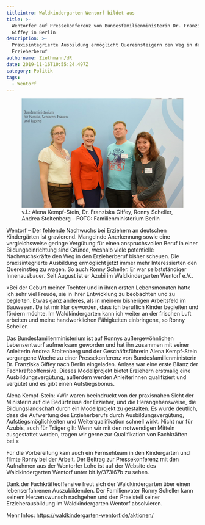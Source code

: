 ```yaml
---
titleintro: Waldkindergarten Wentorf bildet aus
title: >-
  Wentorfer auf Pressekonferenz von Bundesfamilienministerin Dr. Franziska
  Giffey in Berlin
description: >-
  Praxisintegrierte Ausbildung ermöglicht Quereinsteigern den Weg in den
  Erzieherberuf
authorname: Ziethmann/dR
date: 2019-11-16T10:55:24.497Z
category: Politik
tags:
  - Wentorf
---
```

<figure>
  <img src="/static/media/Giffey.jpg">
  <figcaption>
v.l.: Alena Kempf-Stein, Dr. Franziska Giffey, Ronny Scheller, Andrea Stoltenberg – FOTO: Familienministerium Berlin
  </figcaption>
</figure>

Wentorf – Der fehlende Nachwuchs bei Erziehern an deutschen Kindergärten ist gravierend. Mangelnde Anerkennung sowie eine vergleichsweise geringe Vergütung für einen anspruchsvollen Beruf in einer Bildungseinrichtung sind Gründe, weshalb viele potentielle Nachwuchskräfte den Weg in den Erzieherberuf bisher scheuen. Die praxisintegrierte Ausbildung ermöglicht jetzt immer mehr Interessierten den Quereinstieg zu wagen. So auch Ronny Scheller. Er war selbstständiger Innenausbauer. Seit August ist er Azubi im Waldkindergarten Wentorf e.V..

»Bei der Geburt meiner Tochter und in ihren ersten Lebensmonaten hatte ich sehr viel Freude, sie in ihrer Entwicklung zu beobachten und zu begleiten. Etwas ganz anderes, als in meinem bisherigen Arbeitsfeld im Bauwesen. Da ist mir klar geworden, dass ich beruflich Kinder begleiten und fördern möchte. Im Waldkindergarten kann ich weiter an der frischen Luft arbeiten und meine handwerklichen Fähigkeiten einbringen«, so Ronny Scheller.

Das Bundesfamilienministerium ist auf Ronnys außergewöhnlichen Lebensentwurf aufmerksam geworden und hat ihn zusammen mit seiner Anleiterin Andrea Stoltenberg und der Geschäftsführerin Alena Kempf-Stein vergangene Woche zu einer Pressekonferenz von Bundesfamilienministerin Dr. Franziska Giffey nach Berlin eingeladen. Anlass war eine erste Bilanz der Fachkräfteoffensive. Dieses Modellprojekt bietet Erziehern erstmalig eine Ausbildungsvergütung, außerdem werden AnleiterInnen qualifiziert und vergütet und es gibt einen Aufstiegsbonus.

Alena Kempf-Stein: »Wir waren beeindruckt von der praxisnahen Sicht der Ministerin auf die Bedürfnisse der Erzieher, und die Herangehensweise, die Bildungslandschaft durch ein Modellprojekt zu gestalten. Es wurde deutlich, dass die Aufwertung des Erzieherberufs durch Ausbildungsvergütung, Aufstiegsmöglichkeiten und Weiterqualifikation schnell wirkt. Nicht nur für Azubis, auch für Träger gilt: Wenn wir mit den notwendigen Mitteln ausgestattet werden, tragen wir gerne zur Qualifikation von Fachkräften bei.«

Für die Vorbereitung kam auch ein Fernsehteam in den Kindergarten und filmte Ronny bei der Arbeit. Der Beitrag zur Pressekonferenz mit den Aufnahmen aus der Wentorfer Lohe ist auf der Website des Waldkindergarten Wentorf unter bit.ly/373I67b zu sehen.

Dank der Fachkräfteoffensive freut sich der Waldkindergarten über einen lebenserfahrenen Auszubildenden. Der Familienvater Ronny Scheller kann seinem Herzenswunsch nachgehen und den Praxisteil seiner Erzieherausbildung im Waldkindergarten Wentorf absolvieren.

Mehr Infos: https://waldkindergarten-wentorf.de/aktionen/
